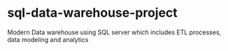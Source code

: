 # sql-data-warehouse-project
Modern Data warehouse using SQL server which includes ETL processes, data modeling and analytics
